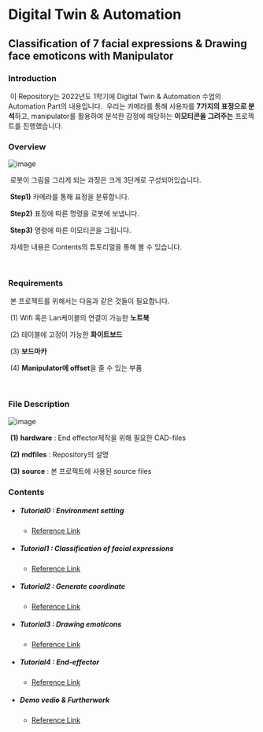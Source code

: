 

# Digital Twin & Automation
## Classification of 7 facial expressions & Drawing face emoticons with Manipulator

### Introduction
​	 이 Repository는 2022년도 1학기에 Digital Twin & Automation 수업의 Automation Part의 내용입니다.
​	 우리는 카메라를 통해 사용자를 **7가지의 표정으로 분석**하고, manipulator를 활용하여 분석한 감정에 해당하는 **이모티콘을 그려주는** 프로젝트를 진행했습니다.


### Overview
![image](https://user-images.githubusercontent.com/84506968/176113683-1203b68f-0ffd-4453-8deb-4568e05cae64.png)

 ​	로봇이 그림을 그리게 되는 과정은 크게 3단계로 구성되어있습니다.

 ​	**Step1)** 카메라를 통해 표정을 분류합니다.

 ​	**Step2)** 표정에 따른 명령을 로봇에 보냅니다.

 ​	**Step3)** 명령에 따른 이모티콘을 그립니다.

 ​	자세한 내용은 Contents의 튜토리얼을 통해 볼 수 있습니다.

<br/>

### Requirements
​	본 프로젝트를 위해서는 다음과 같은 것들이 필요합니다.

​	(1) Wifi 혹은 Lan케이블의 연결이 가능한 **노트북**

​	(2) 테이블에 고정이 가능한 **화이트보드**

​	(3) **보드마카**

​	(4) **Manipulator에 offset**을 줄 수 있는 부품 

<br/>

### File Description

![image](https://user-images.githubusercontent.com/84506968/176116697-aed4abe5-020c-4aaf-9a3e-ae9c0b08745f.png)

​	**(1)** **hardware** : End effector제작을 위해 필요한 CAD-files

​	**(2)** **mdfiles** : Repository의 설명

​	 **(3)** **source** : 본 프로젝트에 사용된 source files
  

### Contents
- ##### Tutorial0 : Environment setting
  * [Reference Link](https://github.com/junki8515/Digital-Twin-Automation/blob/main/Automation/mdfiles/Tutorial0_EnvironmentSetting.md)
- ##### Tutorial1 : Classification of facial expressions
  * [Reference Link](https://github.com/jw-park-980508/Digital-Twin-Automation/blob/main/Automation/mdfiles/Tutorial1_ClassificationofFacialExpressions.md)
* ##### Tutorial2 : Generate coordinate
  * [Reference Link](https://github.com/jw-park-980508/Digital-Twin-Automation/blob/main/Automation/mdfiles/Tutorial2_GenerateCoordinate.md)
* ##### Tutorial3 : Drawing emoticons
  * [Reference Link](https://github.com/junki8515/Digital-Twin-Automation/blob/main/Automation/mdfiles/Tutorial0_EnvironmentSetting.md)
* ##### Tutorial4 : End-effector
  * [Reference Link](https://github.com/jw-park-980508/Digital-Twin-Automation/blob/main/Automation/mdfiles/Tutorial4_EndEffector.md)
* ##### Demo vedio & Furtherwork
  * [Reference Link](https://github.com/junki8515/Digital-Twin-Automation/blob/main/Automation/mdfiles/Tutorial0_EnvironmentSetting.md)
